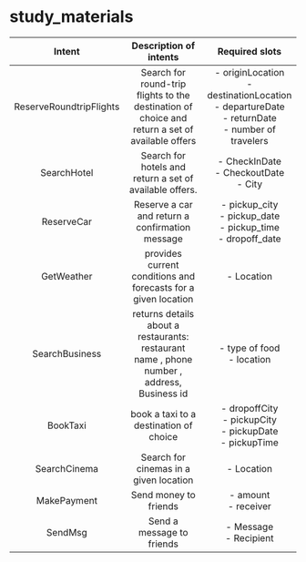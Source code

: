 # study_materials
| Intent           |Description of intents |Required slots  | 
|:-------------:|:-----:|:-----:|
| ReserveRoundtripFlights |Search for round-trip flights to the destination of choice and  return a set of available offers |-	originLocation <br/> -	destinationLocation <br/> -	departureDate <br/> -	returnDate <br/> -	number of travelers | 
| SearchHotel |Search for hotels and return a set of available offers.| -	CheckInDate <br/> -	CheckoutDate <br/> -	City| 
| ReserveCar |Reserve a car  and return a confirmation message| -	pickup_city <br/> -	pickup_date <br/> -	pickup_time <br/> -	dropoff_date|
| GetWeather  |provides current conditions and forecasts for a given location| - Location | -	Weather description |
| SearchBusiness |returns details about a restaurants:  restaurant name , phone number , address, Business id| - type of food <br/> - location|
| BookTaxi | book a taxi to a destination of choice|-	dropoffCity <br/> -	pickupCity <br/> -	pickupDate <br/> -	pickupTime|
| SearchCinema | Search for cinemas in a given location|-	Location | 
| MakePayment | Send money to friends| -	amount <br/> -	receiver|
| SendMsg |Send a message to friends| -	Message <br/> -	Recipient| 



